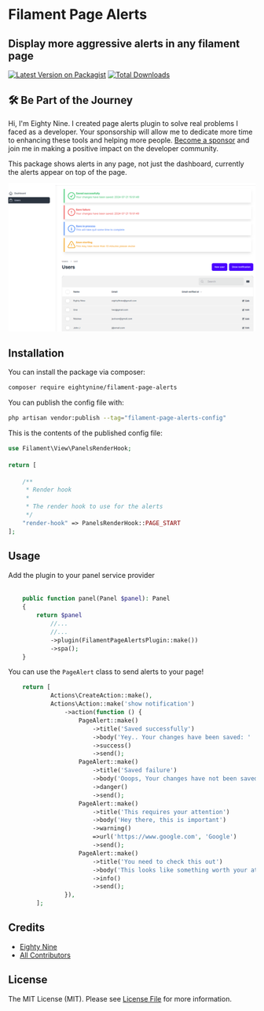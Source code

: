 # Filament Page Alerts

## Display more aggressive alerts in any filament page

[![Latest Version on Packagist](https://img.shields.io/packagist/v/eightynine/filament-page-alerts.svg?style=flat-square)](https://packagist.org/packages/eightynine/filament-page-alerts)
[![Total Downloads](https://img.shields.io/packagist/dt/eightynine/filament-page-alerts.svg?style=flat-square)](https://packagist.org/packages/eightynine/filament-page-alerts)


## 🛠️ Be Part of the Journey

Hi, I'm Eighty Nine. I created page alerts plugin to solve real problems I faced as a developer. Your sponsorship will allow me to dedicate more time to enhancing these tools and helping more people. [Become a sponsor](https://github.com/sponsors/eighty9nine) and join me in making a positive impact on the developer community.


This package shows alerts in any page, not just the dashboard, currently the alerts appear on top of the page.

![Package screenshot](https://raw.githubusercontent.com/eighty9nine/filament-page-alerts/3.x/resources/img/page-alerts.png)

## Installation

You can install the package via composer:

```bash
composer require eightynine/filament-page-alerts
```

You can publish the config file with:

```bash
php artisan vendor:publish --tag="filament-page-alerts-config"
```

This is the contents of the published config file:

```php
use Filament\View\PanelsRenderHook;

return [

    /**
     * Render hook
     * 
     * The render hook to use for the alerts
     */
    "render-hook" => PanelsRenderHook::PAGE_START
];
```

## Usage
Add the plugin to your panel service provider
```php

    public function panel(Panel $panel): Panel
    {
        return $panel
            //...
            //...
            ->plugin(FilamentPageAlertsPlugin::make())
            ->spa();
    }

```

You can use the `PageAlert` class to send alerts to your page!
```php
    return [
            Actions\CreateAction::make(),
            Actions\Action::make('show notification')
                ->action(function () {
                    PageAlert::make()
                        ->title('Saved successfully')
                        ->body('Yey.. Your changes have been saved: ' . now())
                        ->success()
                        ->send();
                    PageAlert::make()
                        ->title('Saved failure')
                        ->body('Ooops, Your changes have not been saved! ')
                        ->danger()
                        ->send();
                    PageAlert::make()
                        ->title('This requires your attention')
                        ->body('Hey there, this is important')
                        ->warning()
                        =>url('https://www.google.com', 'Google')
                        ->send();
                    PageAlert::make()
                        ->title('You need to check this out')
                        ->body('This looks like something worth your attention')
                        ->info()
                        ->send();
                }),
        ];
```


## Credits

- [Eighty Nine](https://github.com/eightynine)
- [All Contributors](../../contributors)

## License

The MIT License (MIT). Please see [License File](LICENSE.md) for more information.
